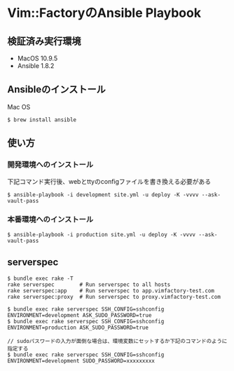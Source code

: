 # Vim::FactoryのAnsible Playbook

## 検証済み実行環境
- MacOS 10.9.5
- Ansible 1.8.2

## Ansibleのインストール
Mac OS
```
$ brew install ansible
```

## 使い方
### 開発環境へのインストール
下記コマンド実行後、webとttyのconfigファイルを書き換える必要がある
```
$ ansible-playbook -i development site.yml -u deploy -K -vvvv --ask-vault-pass
```

### 本番環境へのインストール
```
$ ansible-playbook -i production site.yml -u deploy -K -vvvv --ask-vault-pass
```

## serverspec
```
$ bundle exec rake -T
rake serverspec        # Run serverspec to all hosts
rake serverspec:app    # Run serverspec to app.vimfactory-test.com
rake serverspec:proxy  # Run serverspec to proxy.vimfactory-test.com

$ bundle exec rake serverspec SSH_CONFIG=sshconfig ENVIRONMENT=development ASK_SUDO_PASSWORD=true
$ bundle exec rake serverspec SSH_CONFIG=sshconfig ENVIRONMENT=production ASK_SUDO_PASSWORD=true

// sudoパスワードの入力が面倒な場合は、環境変数にセットするか下記のコマンドのように指定する
$ bundle exec rake serverspec SSH_CONFIG=sshconfig ENVIRONMENT=development SUDO_PASSWORD=xxxxxxxxx
```
